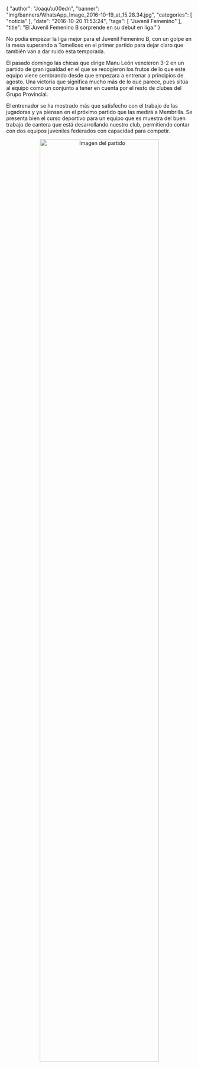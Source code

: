 {
  "author": "Joaqu\u00edn", 
  "banner": "img/banners/WhatsApp_Image_2016-10-19_at_15.28.34.jpg", 
  "categories": [
    "noticia"
  ], 
  "date": "2016-10-20 11:53:24", 
  "tags": [
    "Juvenil Femenino"
  ], 
  "title": "El Juvenil Femenino B sorprende en su debut en liga."
}

No podía empezar la liga mejor para el Juvenil Femenino B, con un golpe en la mesa superando a Tomelloso en el primer partido para dejar claro que también van a dar ruido esta temporada.

El pasado domingo las chicas que dirige Manu León vencieron 3-2 en un partido de gran igualdad en el que se recogieron los frutos de lo que este equipo viene sembrando desde que empezara a entrenar a principios de agosto. Una victoria que significa mucho más de lo que parece, pues sitúa al equipo como un conjunto a tener en cuenta por el resto de clubes del Grupo Provincial.

El entrenador se ha mostrado más que satisfecho con el trabajo de las jugadoras y ya piensan en el próximo partido que las medirá a Membrilla. Se presenta bien el curso deportivo para un equipo que es muestra del buen trabajo de cantera que está desarrollando nuestro club, permitiendo contar con dos equipos juveniles federados con capacidad para competir.

<center>
<a target="_new" href="http://www.advmiguelturra.org/img/banners/WhatsApp%20Image%202016-10-19%20at%2015.28.34.jpg"> 
<img alt="Imagen del partido" width="80%" align="center" src="http://www.advmiguelturra.org/img/banners/WhatsApp%20Image%202016-10-19%20at%2015.28.34.jpg"/> </a> </center>



